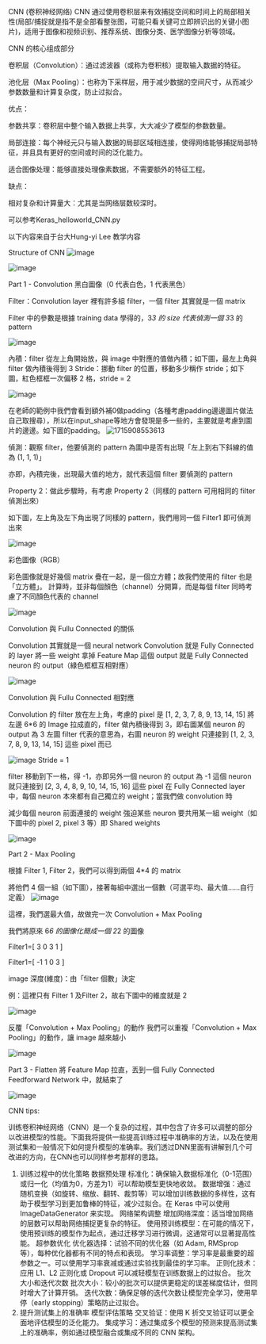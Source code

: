 CNN (卷积神经网络) 
CNN 通过使用卷积层来有效捕捉空间和时间上的局部相关性(局部/捕捉就是指不是全部看整张图，可能只看关键可立即辨识出的关键小图片)，适用于图像和视频识别、推荐系统、图像分类、医学图像分析等领域。

CNN 的核心组成部分

卷积层（Convolution）：通过滤波器（或称为卷积核）提取输入数据的特征。

池化层（Max Pooling）：也称为下采样层，用于减少数据的空间尺寸，从而减少参数数量和计算复杂度，防止过拟合。

优点：

参数共享：卷积层中整个输入数据上共享，大大减少了模型的参数数量。

局部连接：每个神经元只与输入数据的局部区域相连接，使得网络能够捕捉局部特征，并且具有更好的空间或时间的泛化能力。

适合图像处理：能够直接处理像素数据，不需要额外的特征工程。

缺点：

相对复杂和计算量大：尤其是当网络层数较深时。

可以参考Keras_helloworld_CNN.py

以下内容来自于台大Hung-yi Lee 教学内容

Structure of CNN
![image](https://github.com/joycelai140420/MachineLearning/assets/167413809/20036a48-7f1d-44b3-8d17-7f0418046c6c)

![image](https://github.com/joycelai140420/MachineLearning/assets/167413809/9cef23c7-15a0-4c0a-8175-8b15ba1b00cc)

Part 1 - Convolution
黑白圖像（0 代表白色，1 代表黑色）

Filter：Convolution layer 裡有許多組 filter，一個 filter 其實就是一個 matrix

Filter 中的參數是根據 training data 學得的，3*3 的 size 代表偵測一個 3*3 的 pattern

![image](https://github.com/joycelai140420/MachineLearning/assets/167413809/7391d7b5-719b-41de-968a-39b3c8c03a3c)

內積：filter 從左上角開始放，與 image 中對應的值做內積；如下圖，最左上角與 filter 做內積後得到 3
Stride：挪動 filter 的位置，移動多少稱作 stride；如下圖，紅色框框一次偏移 2 格，stride = 2 

![image](https://github.com/joycelai140420/MachineLearning/assets/167413809/ac349693-e83c-45ab-bd34-d0209329f6d3)


在老師的範例中我們會看到額外補0做padding（各種考慮padding邊邊圖片做法自己取搜尋），所以在input_shape等地方會發現是多一些的，主要就是考慮到圖片的邊邊。如下圖的padding。
![1715908553613](https://github.com/joycelai140420/MachineLearning/assets/167413809/abe310b6-bf06-4653-8fc4-70501ae27a6a)



偵測：觀察 filter，他要偵測的 pattern 為圖中是否有出現「左上到右下斜線的值為 (1, 1, 1)」

亦即，內積完後，出現最大值的地方，就代表這個 filter 要偵測的 pattern

Property 2：做此步驟時，有考慮 Property 2（同樣的 pattern 可用相同的 filter 偵測出來）

如下圖，左上角及左下角出現了同樣的 pattern，我們用同一個 Filter1 即可偵測出來

![image](https://github.com/joycelai140420/MachineLearning/assets/167413809/0916115b-edef-4f32-8547-9b1c6cb2c971)

彩色圖像（RGB）

彩色圖像就是好幾個 matrix 疊在一起，是一個立方體；故我們使用的 filter 也是「立方體」。 計算時，並非每個顏色（channel）分開算，而是每個 filter 同時考慮了不同顏色代表的 channel

![image](https://github.com/joycelai140420/MachineLearning/assets/167413809/4279c9ea-fca0-4c45-a67a-a2850d1fc52c)

Convolution 與 Fullu Connected 的關係

Convolution 其實就是一個 neural network
Convolution 就是 Fully Connected 的 layer 將一些 weight 拿掉
Feature Map 這個 output 就是 Fully Connected neuron 的 output（綠色框框互相對應）

![image](https://github.com/joycelai140420/MachineLearning/assets/167413809/712f88f9-2da8-4154-9e60-bc98cef3de9f)

Convolution 與 Fullu Connected 相對應

Convolution 的 filter 放在左上角，考慮的 pixel 是 [1, 2, 3, 7, 8, 9, 13, 14, 15]
將左邊 6*6 的 Image 拉成直的，filter 做內積後得到 3，即右圖某個 neuron 的 output 為 3
左圖 filter 代表的意思為，右圖 neuron 的 weight 只連接到 [1, 2, 3, 7, 8, 9, 13, 14, 15] 這些 pixel 而已

![image](https://github.com/joycelai140420/MachineLearning/assets/167413809/7f3fd091-0830-4e25-adba-151ddb1909f0)
Stride = 1

filter 移動到下一格，得 -1，亦即另外一個 neuron 的 output 為 -1
這個 neuron 就只連接到 [2, 3, 4, 8, 9, 10, 14, 15, 16] 這些 pixel
在 Fully Connected layer 中，每個 neuron 本來都有自己獨立的 weight；當我們做 convolution 時

減少每個 neuron 前面連接的 weight
強迫某些 neuron 要共用某一組 weight（如下圖中的 pixel 2, pixel 3 等）即 Shared weights

![image](https://github.com/joycelai140420/MachineLearning/assets/167413809/da06520c-72fa-4d37-b636-233b90f2d1b2)

Part 2 - Max Pooling

根據 Filter 1, Filter 2，我們可以得到兩個 4*4 的 matrix

將他們 4 個一組（如下圖），接著每組中選出一個數（可選平均、最大值......自行定義）
![image](https://github.com/joycelai140420/MachineLearning/assets/167413809/a8c84889-8a03-46c7-bab8-2b0d25fe7732)

這裡，我們選最大值，故做完一次 Convolution + Max Pooling

我們將原來 6*6 的圖像化簡成一個 2*2 的圖像

Filter1=[ 3 0
         3 1 ]
              
Filter1=[ -1 1
          0  3 ] 


image 深度(維度)：由「filter 個數」決定

例：這裡只有 Filter 1 及Filter 2，故右下圖中的維度就是 2

![image](https://github.com/joycelai140420/MachineLearning/assets/167413809/4ca73371-3718-4a66-a295-e43787e7b287)

反覆「Convolution + Max Pooling」的動作 我們可以重複「Convolution + Max Pooling」的動作，讓 image 越來越小

![image](https://github.com/joycelai140420/MachineLearning/assets/167413809/2e15160a-0b89-425a-ae28-b1f2df54f14d)


Part 3 - Flatten
將 Feature Map 拉直，丟到一個 Fully Connected Feedforward Network 中，就結束了

![image](https://github.com/joycelai140420/MachineLearning/assets/167413809/ce0356f1-233b-4d0b-828e-67e5c823cdde)


CNN tips:

训练卷积神经网络（CNN）是一个复杂的过程，其中包含了许多可以调整的部分以改进模型的性能。下面我将提供一些提高训练过程中准确率的方法，以及在使用测试集和一般情况下如何提升模型的准确率。我们透过DNN里面有讲解到几个可改进的方向，在CNN也可以同样参考那样的思路。

1. 训练过程中的优化策略
   数据预处理
         标准化：确保输入数据标准化（0-1范围）或归一化（均值为0，方差为1）可以帮助模型更快地收敛。
         数据增强：通过随机变换（如旋转、缩放、翻转、裁剪等）可以增加训练数据的多样性，这有助于模型学习到更加鲁棒的特征，减少过拟合。在 Keras 中可以使用                   ImageDataGenerator 来实现。
   网络架构调整
         增加网络深度：适当增加网络的层数可以帮助网络捕捉更复杂的特征。
         使用预训练模型：在可能的情况下，使用预训练的模型作为起点，通过迁移学习进行微调，这通常可以显著提高性能。
   超参数优化
         优化器选择：试验不同的优化器（如 Adam, RMSprop 等），每种优化器都有不同的特点和表现。
         学习率调整：学习率是最重要的超参数之一。可以使用学习率衰减或通过实验找到最佳的学习率。
         正则化技术：应用 L1、L2 正则化或 Dropout 可以减轻模型在训练数据上的过拟合。
   批次大小和迭代次数
         批次大小：较小的批次可以提供更稳定的误差梯度估计，但同时增大了计算开销。
         迭代次数：确保足够的迭代次数让模型完全学习，使用早停（early stopping）策略防止过拟合。
2. 提升测试集上的准确率
   模型评估策略
         交叉验证：使用 K 折交叉验证可以更全面地评估模型的泛化能力。
         集成学习：通过集成多个模型的预测来提高测试集上的准确率，例如通过模型融合或集成不同的 CNN 架构。

